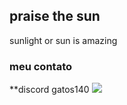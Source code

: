 ## praise the sun 

sunlight or sun is amazing

### meu contato 
**discord gatos140
![](https://media.tenor.com/QTbcrC893SIAAAAi/solaire.gif)
<!--
**viniciu2MZ/viniciu2MZ** is a ✨ _special_ ✨ repository because its `README.md` (this file) appears on your GitHub profile.

Here are some ideas to get you started:

- 🔭 I’m currently working on ...
- 🌱 I’m currently learning ...
- 👯 I’m looking to collaborate on ...
- 🤔 I’m looking for help with ...
- 💬 Ask me about ...
- 📫 How to reach me: ...
- 😄 Pronouns: ...
- ⚡ Fun fact: ...
-->

